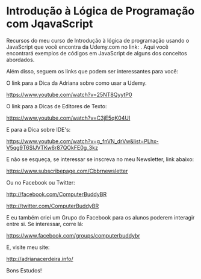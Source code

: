 # Introdução à Lógica de Programação com JqavaScript
Recursos do meu curso de Introdução à lógica de programação usando o JavaScript que você encontra da Udemy.com no link: .
Aqui você encontrará exemplos de códigos em JavaScript de alguns dos conceitos abordados.

Além disso, seguem os links que podem ser interessantes para você:

O link para a Dica da Adriana sobre como usar a Udemy.

https://www.youtube.com/watch?v=25NT8QyytP0

O link para a Dicas de Editores de Texto:

https://www.youtube.com/watch?v=C3jE5qK04UI

E para a Dica sobre IDE's:

https://www.youtube.com/watch?v=g_fnVN_drVw&list=PLhx-V5qg9T6SlJVTKw6r87QOkFE0g_3kz

E não se esqueça, se interessar se inscreva no meu Newsletter, link abaixo:

https://www.subscribepage.com/Cbbrnewsletter

Ou no Facebook ou Twitter:

http://facebook.com/ComputerBuddyBR

http://twitter.com/ComputerBuddyBR

E eu também criei um Grupo do Facebook para os alunos poderem interagir entre si. Se interessar, corre lá:

https://www.facebook.com/groups/computerbuddybr

E, visite meu site:

http://adrianacerdeira.info/

Bons Estudos!
